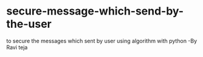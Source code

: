 # secure-message-which-send-by-the-user
to secure the messages which sent by user using algorithm with python                                         -By Ravi teja
